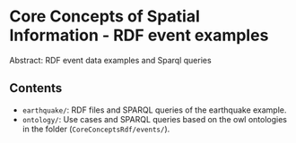 Core Concepts of Spatial Information - RDF event examples
=========================================================

Abstract: RDF event data examples and Sparql queries

Contents
----------------------

* `earthquake/`: RDF files and SPARQL queries of the earthquake example.
* `ontology/`: Use cases and SPARQL queries based on the owl ontologies in the folder (`CoreConceptsRdf/events/`).
